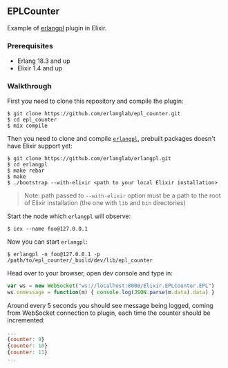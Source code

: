 ## EPLCounter

Example of [erlangpl](https://github.com/erlanglab/erlangpl)
plugin in Elixir.

### Prerequisites

* Erlang 18.3 and up
* Elixir 1.4 and up

### Walkthrough

First you need to clone this repository and compile the plugin:
```shell
$ git clone https://github.com/erlanglab/epl_counter.git
$ cd epl_counter
$ mix compile
```

Then you need to clone and compile [`erlangpl`](https://github.com/erlanglab/erlangpl),
prebuilt packages doesn't have Elixir support yet:
```shell
$ git clone https://github.com/erlanglab/erlangpl.git
$ cd erlangpl
$ make rebar
$ make
$ ./bootstrap --with-elixir <path to your local Elixir installation>
```

> Note: path passed to `--with-elixir` option must be a path to the root
> of Elixir installation (the one with `lib` and `bin` directories)

Start the node which `erlangpl` will observe:
```shell
$ iex --name foo@127.0.0.1
```

Now you can start `erlangpl`:
```shell
$ erlangpl -n foo@127.0.0.1 -p /path/to/epl_counter/_build/dev/lib/epl_counter
```

Head over to your browser, open dev console and type in:
```js
var ws = new WebSocket("ws://localhost:8000/Elixir.EPLCounter.EPL")
ws.onmessage = function(m) { console.log(JSON.parse(m.data).data) }
```

Around every 5 seconds you should see message being logged, coming from WebSocket
connection to plugin, each time the counter should be incremented:
```js
...
{counter: 9}
{counter: 10}
{counter: 11}
...
```

